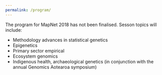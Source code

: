 ```yaml
---
permalink: /program/
---
```


The program for MapNet 2018 has not been finalised. Sesson topics will include:
- Methodology advances in statistical genetics
- Epigenetics 
- Primary sector empirical
- Ecosystem genomics
- Indigenous health, archaeological genetics (in conjunction with the annual Genomics Aotearoa symposium)